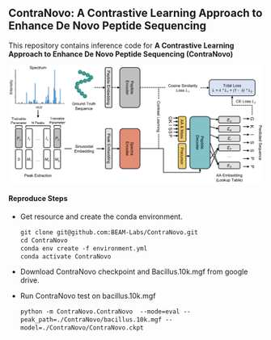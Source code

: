 ## ContraNovo: A Contrastive Learning Approach to Enhance De Novo Peptide Sequencing

This repository contains inference code for **A Contrastive Learning Approach to Enhance De Novo Peptide Sequencing (ContraNovo)**

![Model](./Model.png)

#### Reproduce Steps

- Get resource and create the conda environment.

  ```
  git clone git@github.com:BEAM-Labs/ContraNovo.git
  cd ContraNovo
  conda env create -f environment.yml
  conda activate ContraNovo
  ```

- Download ContraNovo checkpoint  and Bacillus.10k.mgf from google drive.

  [ContraNovo.ckpt]:https://drive.google.com/file/d/1knNUqSwPf98j388Ds2E6bG8tAXx8voWR/view?usp=drive_link
  [Bacillus.10k.mgf]: https://drive.google.com/file/d/1HqfCETZLV9ZB-byU0pqNNRXbaPbTAceT/view?usp=drive_link

- Run ContraNovo test on bacillus.10k.mgf

  ```
  python -m ContraNovo.ContraNovo  --mode=eval --peak_path=./ContraNovo/bacillus.10k.mgf --model=./ContraNovo/ContraNovo.ckpt
  ```

  

